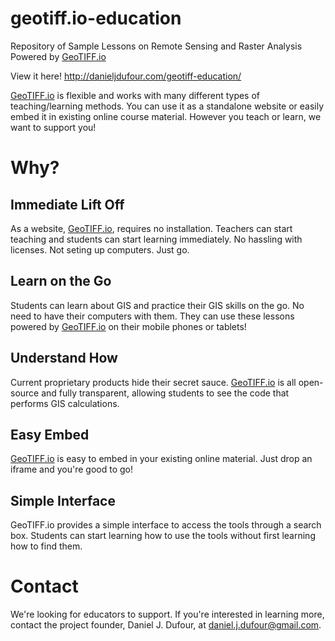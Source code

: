 # geotiff.io-education
Repository of Sample Lessons on Remote Sensing and Raster Analysis
Powered by [GeoTIFF.io](https://geotiff.io)

View it here! http://danieljdufour.com/geotiff-education/

[GeoTIFF.io](https://geotiff.io) is flexible and works with many different types of teaching/learning methods.  You can use it as a standalone website or easily embed it in existing online course material.  However you teach or learn, we want to support you!

# Why?
## Immediate Lift Off
As a website, [GeoTIFF.io](https://geotiff.io), requires no installation.  Teachers can start teaching and students can start learning immediately.  No hassling with licenses.  Not seting up computers. Just go. 

## Learn on the Go
Students can learn about GIS and practice their GIS skills on the go.  No need to have their computers with them.  They can use these lessons powered by [GeoTIFF.io](https://geotiff.io) on their mobile phones or tablets!

## Understand How
Current proprietary products hide their secret sauce.  [GeoTIFF.io](https://geotiff.io) is all open-source and fully transparent, allowing students to see the code that performs GIS calculations.

## Easy Embed
[GeoTIFF.io](https://geotiff.io) is easy to embed in your existing online material.  Just drop an iframe and you're good to go!

## Simple Interface
GeoTIFF.io provides a simple interface to access the tools through a search box.  Students can start learning how to use the tools without first learning how to find them.


# Contact
We're looking for educators to support.  If you're interested in learning more, contact the project founder, Daniel J. Dufour, at daniel.j.dufour@gmail.com. 
